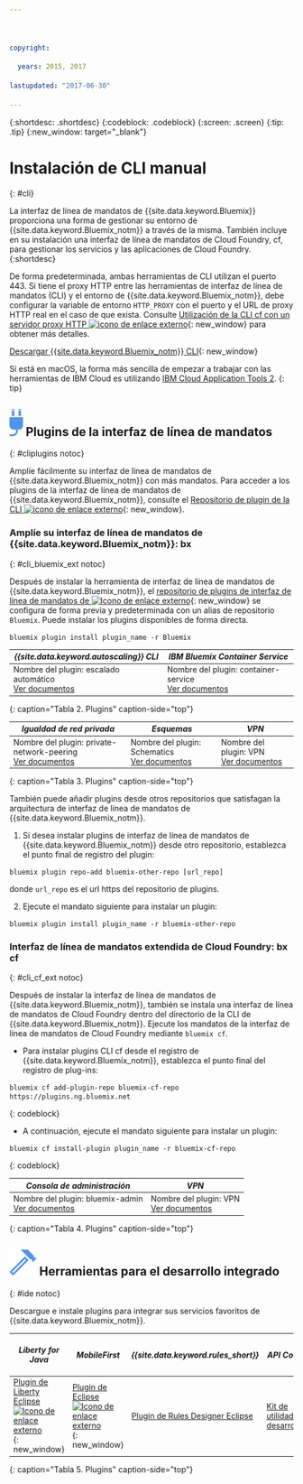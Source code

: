 ```yaml
---



copyright:

  years: 2015, 2017

lastupdated: "2017-06-30"

---
```


{:shortdesc: .shortdesc}
{:codeblock: .codeblock}
{:screen: .screen}
{:tip: .tip}
{:new_window: target="_blank"}

# Instalación de CLI manual
{: #cli}

La interfaz de línea de mandatos de {{site.data.keyword.Bluemix}} proporciona una forma de gestionar su entorno de {{site.data.keyword.Bluemix_notm}} a través de la misma. También incluye en su instalación una interfaz de línea de mandatos de Cloud Foundry, cf, para gestionar los servicios y las aplicaciones de Cloud Foundry.
{:shortdesc}

De forma predeterminada, ambas herramientas de CLI utilizan el puerto 443. Si tiene el proxy HTTP entre las herramientas de interfaz de línea de mandatos (CLI) y el entorno de {{site.data.keyword.Bluemix_notm}}, debe configurar la variable de entorno `HTTP_PROXY` con el puerto y el URL de proxy HTTP real en el caso de que exista. Consulte [Utilización de la CLI cf con un servidor proxy HTTP ![icono de enlace externo](../icons/launch-glyph.svg)](http://docs.cloudfoundry.org/cf-cli/http-proxy.html){: new_window} para obtener más detalles.

[Descargar {{site.data.keyword.Bluemix_notm}} CLI](/docs/cli/reference/bluemix_cli/all_versions.html){: new_window} 

Si está en macOS, la forma más sencilla de empezar a trabajar con las herramientas de IBM Cloud es utilizando [IBM Cloud Application Tools 2](/docs/cli/icat.html).
{: tip}

## ![](./images/CLI_Plugin.svg) Plugins de la interfaz de línea de mandatos
{: #cliplugins notoc}

Amplíe fácilmente su interfaz de línea de mandatos de {{site.data.keyword.Bluemix_notm}} con más mandatos. Para acceder
a los plugins de la interfaz de línea de mandatos de {{site.data.keyword.Bluemix_notm}}, consulte el
[Repositorio de plugin de la CLI ![icono de enlace externo](../icons/launch-glyph.svg)](https://plugins.ng.bluemix.net/){: new_window}.

### Amplíe su interfaz de línea de mandatos de {{site.data.keyword.Bluemix_notm}}: bx
{: #cli_bluemix_ext notoc}


Después de instalar la herramienta de interfaz de línea de mandatos de {{site.data.keyword.Bluemix_notm}}, el [repositorio de plugins de interfaz de línea de mandatos de ![Icono de enlace externo](../icons/launch-glyph.svg)](https://plugins.ng.bluemix.net/){: new_window} se configura de forma previa y predeterminada con un alias de repositorio `Bluemix`. Puede instalar los plugins disponibles de forma directa.

```
bluemix plugin install plugin_name -r Bluemix
```

| *{{site.data.keyword.autoscaling}} CLI* |  *IBM Bluemix Container Service*  |
|-----|-----|
| Nombre del plugin: escalado automático <br> [Ver documentos](/docs/cli/plugins/auto-scaling/index.html) |  Nombre del plugin: container-service  <br> [Ver documentos](/docs/containers/cs_cli_devtools.html) |
{: caption="Tabla 2. Plugins" caption-side="top"}

|  *Igualdad de red privada* | *Esquemas* | *VPN*  |
|-----|-----|-----|
| Nombre del plugin: private-network-peering  <br> [Ver documentos](/docs/cli/plugins/pnp/index.html) | Nombre del plugin: Schematics  <br> [Ver documentos](/docs/services/schematics/schematics_reference.html) | Nombre del plugin: VPN  <br> [Ver documentos](/docs/cli/plugins/bx_vpn/index.html) |
{: caption="Tabla 3. Plugins" caption-side="top"}

También puede añadir plugins desde otros repositorios que satisfagan la arquitectura de interfaz de línea de mandatos de {{site.data.keyword.Bluemix_notm}}.
1. Si desea instalar plugins de interfaz de línea de mandatos de {{site.data.keyword.Bluemix_notm}} desde otro repositorio, establezca el punto final de registro del plugin:
```
bluemix plugin repo-add bluemix-other-repo [url_repo]
```
donde `url_repo` es el url https del repositorio de plugins.

2. Ejecute el mandato siguiente para instalar un plugin:
```
bluemix plugin install plugin_name -r bluemix-other-repo
```

### Interfaz de línea de mandatos extendida de Cloud Foundry: bx cf
{: #cli_cf_ext notoc}

Después de instalar la interfaz de línea de mandatos de {{site.data.keyword.Bluemix_notm}}, también se instala una interfaz de línea de mandatos de Cloud Foundry dentro del directorio de la CLI de {{site.data.keyword.Bluemix_notm}}. Ejecute los mandatos de la interfaz de línea de mandatos de Cloud Foundry mediante `bluemix cf`.

* Para instalar plugins CLI cf desde el registro de {{site.data.keyword.Bluemix_notm}}, establezca el punto final del registro de plug-ins:

```
bluemix cf add-plugin-repo bluemix-cf-repo https://plugins.ng.bluemix.net
```
{: codeblock}

* A continuación, ejecute el mandato siguiente para instalar un plugin:

```
bluemix cf install-plugin plugin_name -r bluemix-cf-repo
```
{: codeblock}

| *Consola de administración* | *VPN* |
|-----------------|-----------------|
|  Nombre del plugin: bluemix-admin <br> [Ver documentos](/docs/cli/plugins/bluemix_admin/index.html) | Nombre del plugin: VPN <br> [Ver documentos](/docs/cli/plugins/vpn/index.html) |
{: caption="Tabla 4. Plugins" caption-side="top"}


## ![](./images/Integrated_Dev_Tools.svg) Herramientas para el desarrollo integrado
{: #ide notoc}

Descargue e instale plugins para integrar sus servicios favoritos de {{site.data.keyword.Bluemix_notm}}.

| *Liberty for Java* | *MobileFirst* | *{{site.data.keyword.rules_short}}* | *API Connect* | *Eclipse Tools for Bluemix* |
|----------|----------|----------|----------|----------|
| [Plugin de Liberty Eclipse ![Icono de enlace externo](../icons/launch-glyph.svg)](https://developer.ibm.com/wasdev/downloads/liberty-profile-using-eclipse/){: new_window} | [Plugin de Eclipse ![Icono de enlace externo](../icons/launch-glyph.svg)](https://marketplace.eclipse.org/content/ibm-mobilefirst-platform-studio){: new_window} | [Plugin de Rules Designer Eclipse](../services/rules/index.html#rulov002) | [Kit de utilidades del desarrollador](/docs/services/apiconnect/apic_003.html#apic_001 ) | [Plugin de Bluemix Eclipse](/docs/manageapps/eclipsetools/eclipsetools.html) |
{: caption="Tabla 5. Plugins" caption-side="top"}

